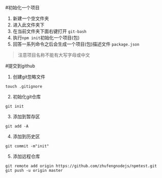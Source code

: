 #初始化一个项目
1. 新建一个空文件夹
2. 进入此文件夹下
3. 在当前文件夹下面右键打开 `git-bash`
4. 执行`npm init`初始化一个项目(包)
5. 回答一系列命令之后会生成一个项目(包)描述文件 `package.json` 

> 注意项目名称不能有大写字母或中文

#提交到github
1. 创建git忽略文件
```
touch .gitignore 
```
2. 初始化git仓库 
```
git init
```
3. 添加到暂存区
```
git add -A
```
4. 添加到历史区
```
git commit -m"init"
```
5. 添加远程仓库
```
git remote add origin https://github.com/zhufengnodejs/npmtest.git
git push -u origin master
```